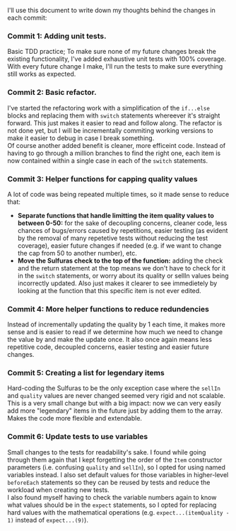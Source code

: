  I'll use this document to write down my thoughts behind the changes in each commit:

### Commit 1: Adding unit tests.
Basic TDD practice; To make sure none of my future changes break the existing functionality, I've added exhaustive unit tests with 100% coverage. With every future change I make, I'll run the tests to make sure everything still works as expected.

### Commit 2: Basic refactor.
I've started the refactoring work with a simplification of the `if...else` blocks and replacing them with `switch` statements whereever it's straight forward. This just makes it easier to read and follow along. The refactor is not done yet, but I will be incrementally commiting working versions to make it easier to debug in case I break something. \
Of course another added benefit is cleaner, more efficeint code. Instead of having to go through a million branches to find the right one, each item is now contained within a single case in each of the `switch` statements. 

### Commit 3: Helper functions for capping quality values
A lot of code was being repeated multiple times, so it made sense to reduce that:
- **Separate functions that handle limitting the item quality values to between 0-50:** for the sake of decoupling concerns, cleaner code, less chances of bugs/errors caused by repetitions, easier testing (as evident by the removal of many repetetive tests without reducing the test coverage), easier future changes if needed (e.g. if we want to change the cap from 50 to another number), etc.
- **Move the Sulfuras check to the top of the function:** adding the check and the return statement at the top means we don't have to check for it in the `switch` statements, or worry about its quality or sellIn values being incorrectly updated. Also just makes it clearer to see immedietely by looking at the function that this specific item is not ever edited. 

### Commit 4: More helper functions to reduce redundencies
Instead of incrementally updating the quality by 1 each time, it makes more sense and is easier to read if we determine how much we need to change the value by and make the update once. It also once again means less repetitive code, decoupled concerns, easier testing and easier future changes.

### Commit 5: Creating a list for legendary items
Hard-coding the Sulfuras to be the only exception case where the `sellIn` and `quality` values are never changed seemed very rigid and not scalable. This is a very small change but with a big impact: now we can very easily add more "legendary" items in the future just by adding them to the array. Makes the code more flexible and extendable. 

### Commit 6: Update tests to use variables 
Small changes to the tests for readability's sake. I found while going through them again that I kept forgetting the order of the `Item` constructor parameters (i.e. confusing `quality` and `sellIn`), so I opted for using named variables instead. I also set default values for those variables in higher-level `beforeEach` statements so they can be reused by tests and reduce the workload when creating new tests. \
I also found myself having to check the variable numbers again to know what values should be in the `expect` statements, so I opted for replacing hard values with the mathematical operations (e.g. `expect...(itemQuality - 1)` instead of `expect...(9)`).